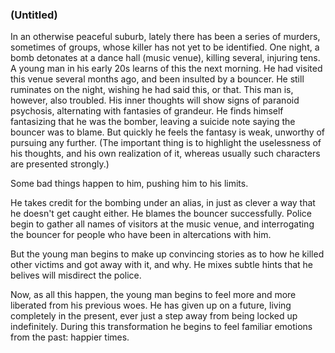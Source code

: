 ### (Untitled)

In an otherwise peaceful suburb, lately there has been a series of murders, sometimes of groups, whose killer has not yet to be identified. One night, a bomb detonates at a dance hall (music venue), killing several, injuring tens. A young man in his early 20s learns of this the next morning. He had visited this venue several months ago, and been insulted by a bouncer. He still ruminates on the night, wishing he had said this, or that. This man is, however, also troubled. His inner thoughts will show signs of paranoid psychosis, alternating with fantasies of grandeur. He finds himself fantasizing that he was the bomber, leaving a suicide note saying the bouncer was to blame. But quickly he feels the fantasy is weak, unworthy of pursuing any further. (The important thing is to highlight the uselessness of his thoughts, and his own realization of it, whereas usually such characters are presented strongly.)

Some bad things happen to him, pushing him to his limits.

He takes credit for the bombing under an alias, in just as clever a way that he doesn't get caught either. He blames the bouncer successfully. Police begin to gather all names of visitors at the music venue, and interrogating the bouncer for people who have been in altercations with him.

But the young man begins to make up convincing stories as to how he killed other victims and got away with it, and why. He mixes subtle hints that he belives will misdirect the police.

Now, as all this happen, the young man begins to feel more and more liberated from his previous woes. He has given up on a future, living completely in the present, ever just a step away from being locked up indefinitely. During this transformation he begins to feel familiar emotions from the past: happier times.

